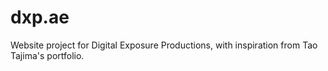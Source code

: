 # dxp.ae
Website project for Digital Exposure Productions, with inspiration from Tao Tajima's portfolio.
